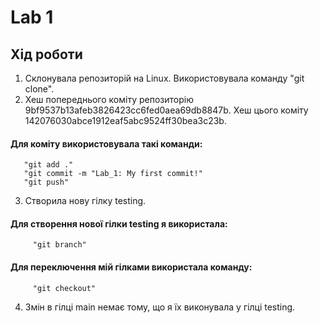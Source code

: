 # Lab 1
## Хід роботи
1. Склонувала репозиторій на Linux. Використовувала команду "git clone".
2. Хеш попереднього коміту репозиторію 9bf9537b13afeb3826423cc6fed0aea69db8847b. Хеш цього коміту 142076030abce1912eaf5abc9524ff30bea3c23b.
#### Для коміту використовувала такі команди:
       "git add ."
       "git commit -m "Lab_1: My first commit!"
       "git push"
3. Створила нову гілку testing.
  #### Для створення нової гілки testing я використала:
         "git branch"
  #### Для переключення мій гілками використала команду:
         "git checkout"
4. Змін в гілці main немає тому, що я їх виконувала у гілці testing.

